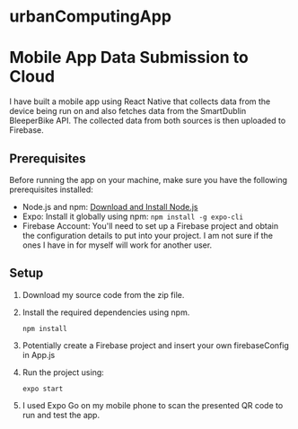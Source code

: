 # urbanComputingApp

# Mobile App Data Submission to Cloud

I have built a mobile app using React Native that collects data from the device being run on and also fetches data from the SmartDublin BleeperBike API. The collected data from both sources is then uploaded to Firebase.

## Prerequisites

Before running the app on your machine, make sure you have the following prerequisites installed:

- Node.js and npm: [Download and Install Node.js](https://nodejs.org/)
- Expo: Install it globally using npm: `npm install -g expo-cli`
- Firebase Account: You'll need to set up a Firebase project and obtain the configuration details to put into your project. I am not sure if the ones I have in for myself will work for another user.

## Setup

1. Download my source code from the zip file.

2. Install the required dependencies using npm.

   ```
   npm install
   ```

3. Potentially create a Firebase project and insert your own firebaseConfig in App.js

4. Run the project using:

   ```
   expo start
   ```

5. I used Expo Go on my mobile phone to scan the presented QR code to run and test the app.
